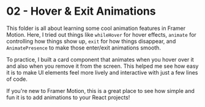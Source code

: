 # 02 - Hover & Exit Animations

This folder is all about learning some cool animation features in Framer Motion. Here, I tried out things like `whileHover` for hover effects, `animate` for controlling how things show up, `exit` for how things disappear, and `AnimatePresence` to make those enter/exit animations smooth.

To practice, I built a card component that animates when you hover over it and also when you remove it from the screen. This helped me see how easy it is to make UI elements feel more lively and interactive with just a few lines of code.

If you're new to Framer Motion, this is a great place to see how simple and fun it is to add animations to your React projects!

